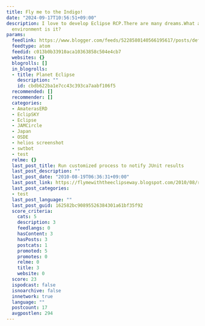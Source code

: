 ```yaml
---
title: Fly me to the Indigo!
date: "2024-09-17T10:56:51+09:00"
description: I love to develop Eclipse RCP.There are many dreams.What a extensible
  environment is it?
params:
  feedlink: https://www.blogger.com/feeds/5228580140566195617/posts/default
  feedtype: atom
  feedid: c013b0b33910aca10363858c504e4cb7
  websites: {}
  blogrolls: []
  in_blogrolls:
  - title: Planet Eclipse
    description: ""
    id: cbdb622ba1e7cc43c393ca7aabf106f5
  recommended: []
  recommender: []
  categories:
  - AmaterasERD
  - EclipSKY
  - Eclipse
  - JAMCircle
  - Japan
  - OSDE
  - helios screenshot
  - swtbot
  - test
  relme: {}
  last_post_title: Run customized process to notify JUnit results
  last_post_description: ""
  last_post_date: "2010-08-19T06:36:31+09:00"
  last_post_link: https://flymewiththeeclipseway.blogspot.com/2010/08/run-customized-process-to-notify-junit.html
  last_post_categories:
  - test
  last_post_language: ""
  last_post_guid: 162582bc90895526384301a61bf35f92
  score_criteria:
    cats: 5
    description: 3
    feedlangs: 0
    hasContent: 3
    hasPosts: 3
    postcats: 1
    promoted: 5
    promotes: 0
    relme: 0
    title: 3
    website: 0
  score: 23
  ispodcast: false
  isnoarchive: false
  innetwork: true
  language: ""
  postcount: 17
  avgpostlen: 294
---
```

